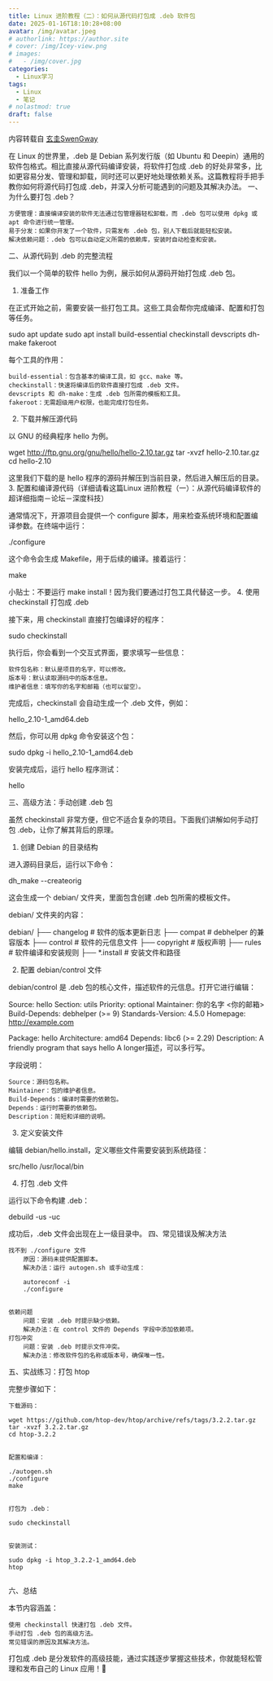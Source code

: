 ```yaml
---
title: Linux 进阶教程（二）：如何从源代码打包成 .deb 软件包
date: 2025-01-16T18:10:28+08:00
avatar: /img/avatar.jpeg
# authorlink: https://author.site
# cover: /img/Icey-view.png
# images:
#   - /img/cover.jpg
categories:
  - Linux学习
tags:
  - Linux
  - 笔记
# nolastmod: true
draft: false
---
```


内容转载自 [玄圭SwenGway](https://bbs.deepin.org.cn/user/319620)

<!--more-->

在 Linux 的世界里，.deb 是 Debian 系列发行版（如 Ubuntu 和 Deepin）通用的软件包格式。相比直接从源代码编译安装，将软件打包成 .deb 的好处非常多，比如更容易分发、管理和卸载，同时还可以更好地处理依赖关系。这篇教程将手把手教你如何将源代码打包成 .deb，并深入分析可能遇到的问题及其解决办法。
一、为什么要打包 .deb？

    方便管理：直接编译安装的软件无法通过包管理器轻松卸载，而 .deb 包可以使用 dpkg 或 apt 命令进行统一管理。
    易于分发：如果你开发了一个软件，只需发布 .deb 包，别人下载后就能轻松安装。
    解决依赖问题：.deb 包可以自动定义所需的依赖库，安装时自动检查和安装。

二、从源代码到 .deb 的完整流程

我们以一个简单的软件 hello 为例，展示如何从源码开始打包成 .deb 包。
1. 准备工作

在正式开始之前，需要安装一些打包工具。这些工具会帮你完成编译、配置和打包等任务。

sudo apt update
sudo apt install build-essential checkinstall devscripts dh-make fakeroot
​

每个工具的作用：

    build-essential：包含基本的编译工具，如 gcc、make 等。
    checkinstall：快速将编译后的软件直接打包成 .deb 文件。
    devscripts 和 dh-make：生成 .deb 包所需的模板和工具。
    fakeroot：无需超级用户权限，也能完成打包任务。

2. 下载并解压源代码

以 GNU 的经典程序 hello 为例。

wget http://ftp.gnu.org/gnu/hello/hello-2.10.tar.gz
tar -xvzf hello-2.10.tar.gz
cd hello-2.10
​

这里我们下载的是 hello 程序的源码并解压到当前目录，然后进入解压后的目录。
3. 配置和编译源代码（详细请看这篇Linux 进阶教程（一）：从源代码编译软件的超详细指南－论坛－深度科技）

通常情况下，开源项目会提供一个 configure 脚本，用来检查系统环境和配置编译参数。在终端中运行：

./configure
​

这个命令会生成 Makefile，用于后续的编译。接着运行：

make
​

小贴士：不要运行 make install！因为我们要通过打包工具代替这一步。
4. 使用 checkinstall 打包成 .deb

接下来，用 checkinstall 直接打包编译好的程序：

sudo checkinstall
​

执行后，你会看到一个交互式界面，要求填写一些信息：

    软件包名称：默认是项目的名字，可以修改。
    版本号：默认读取源码中的版本信息。
    维护者信息：填写你的名字和邮箱（也可以留空）。

完成后，checkinstall 会自动生成一个 .deb 文件，例如：

hello_2.10-1_amd64.deb
​

然后，你可以用 dpkg 命令安装这个包：

sudo dpkg -i hello_2.10-1_amd64.deb
​

安装完成后，运行 hello 程序测试：

hello
​

三、高级方法：手动创建 .deb 包

虽然 checkinstall 非常方便，但它不适合复杂的项目。下面我们讲解如何手动打包 .deb，让你了解其背后的原理。
1. 创建 Debian 的目录结构

进入源码目录后，运行以下命令：

dh_make --createorig
​

这会生成一个 debian/ 文件夹，里面包含创建 .deb 包所需的模板文件。

debian/ 文件夹的内容：

debian/
├── changelog     # 软件的版本更新日志
├── compat        # debhelper 的兼容版本
├── control       # 软件的元信息文件
├── copyright     # 版权声明
├── rules         # 软件编译和安装规则
├── *.install     # 安装文件和路径
​

2. 配置 debian/control 文件

debian/control 是 .deb 包的核心文件，描述软件的元信息。打开它进行编辑：

Source: hello
Section: utils
Priority: optional
Maintainer: 你的名字 <你的邮箱>
Build-Depends: debhelper (>= 9)
Standards-Version: 4.5.0
Homepage: http://example.com

Package: hello
Architecture: amd64
Depends: libc6 (>= 2.29)
Description: A friendly program that says hello
 A longer描述，可以多行写。
​

字段说明：

    Source：源码包名称。
    Maintainer：包的维护者信息。
    Build-Depends：编译时需要的依赖包。
    Depends：运行时需要的依赖包。
    Description：简短和详细的说明。

3. 定义安装文件

编辑 debian/hello.install，定义哪些文件需要安装到系统路径：

src/hello /usr/local/bin
​

4. 打包 .deb 文件

运行以下命令构建 .deb：

debuild -us -uc
​

成功后，.deb 文件会出现在上一级目录中。
四、常见错误及解决方法

    找不到 ./configure 文件
        原因：源码未提供配置脚本。
        解决办法：运行 autogen.sh 或手动生成：

        autoreconf -i
        ./configure
        ​

    依赖问题
        问题：安装 .deb 时提示缺少依赖。
        解决办法：在 control 文件的 Depends 字段中添加依赖项。
    打包冲突
        问题：安装 .deb 时提示文件冲突。
        解决办法：修改软件包的名称或版本号，确保唯一性。

五、实战练习：打包 htop

完整步骤如下：

    下载源码：

    wget https://github.com/htop-dev/htop/archive/refs/tags/3.2.2.tar.gz
    tar -xvzf 3.2.2.tar.gz
    cd htop-3.2.2
    ​

    配置和编译：

    ./autogen.sh
    ./configure
    make
    ​

    打包为 .deb：

    sudo checkinstall
    ​

    安装测试：

    sudo dpkg -i htop_3.2.2-1_amd64.deb
    htop
    ​

六、总结

本节内容涵盖：

    使用 checkinstall 快速打包 .deb 文件。
    手动打包 .deb 包的高级方法。
    常见错误的原因及其解决方法。

打包成 .deb 是分发软件的高级技能，通过实践逐步掌握这些技术，你就能轻松管理和发布自己的 Linux 应用！🎉
